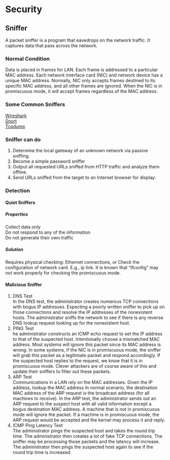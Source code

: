 # Security

## Sniffer

A packet sniffer is a program that eavedrops on the network traffic. It captures data that pass across the network.  

### Normal Condition

Data is placed in frames for LAN. Each frame is addressed to a particular MAC address. Each network interface card (NIC) and network device has a unique MAC address. Normally, NIC only accepts frames destined to its specific MAC address, and all other frames are ignored. When the NIC is in promiscuous mode, it will accept frames regardless of the MAC address.  

### Some Common Sniffers

[Wireshark](https://www.wireshark.org/)  
[Snort](http://www.snort.org)  
[Tcpdump](http://www.tcpdump.org)  

### Sniffer can do

1. Determine the local gateway of an unknown network via passive sniffing.
2. Become a simple password sniffer
3. Output all requested URLs sniffed from HTTP traffic and analyze them offline.
4. Send URLs sniffed from the target to an Internet browser for display.

### Detection
#### Quiet Sniffers
##### Properties
Collect data only  
Do not respond to any of the information  
Do not generate their own traffic  
##### Solution
Requires physical checking: Ethernet connections, or Check the configuration of network card. E.g., ip link. It is known that “ifconfig” may not work properly for checking the promiscuous mode.  

#### Malicious Sniffer
1. DNS Test  
   In the DNS test, the administrator creates numerous TCP connections with bogus IP addresses. Expecting a poorly written sniffer to pick up on those connections and resolve the IP addresses of the nonexistent hosts. The administrator sniffs the network to see if there is any reverse DNS lookup request looking up for the nonexistent host.
2. PING Test  
   he administrator constructs an ICMP echo request to set the IP address to that of the suspected host. Intentionally choose a mismatched MAC address. Most systems will ignore this packet since its MAC address is wrong. In some systems, if the NIC is in promiscuous mode, the sniffer will grab this packet as a legitimate packet and respond accordingly. If the suspected host replies to the request, we know that it is in promiscuous mode. Clever attackers are of course aware of this and update their sniffers to filter out these packets.  
3. ARP Test  
   Communications in a LAN rely on the MAC addresses. Given the IP address, lookup the MAC address In normal scenario, the destination MAC address of the ARP request is the broadcast address (for all machines to receive). In the ARP test, the administrator sends out an ARP request to the suspect host with all valid information except a bogus destination MAC address. A machine that is not in promiscuous mode will ignore the packet. If a machine is in promiscuous mode, the ARP request would be accepted and the kernel may process it and reply.  
4. ICMP Ping Latency Test  
   The administrator pings the suspected host and takes the round trip time. The administrator then creates a lot of fake TCP connections. The sniffer may be processing those packets and the latency will increase. The administrator then pings the suspected host again to see if the round trip time is increased.  




